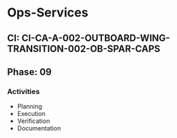 # Ops-Services

## CI: CI-CA-A-002-OUTBOARD-WING-TRANSITION-002-OB-SPAR-CAPS
## Phase: 09

### Activities
- Planning
- Execution
- Verification
- Documentation
